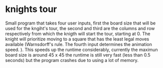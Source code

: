 # knights tour

Small program that takes four user inputs, first the board size that will be used for the kngiht's tour, the second and third are the columns and row respectively from which the knigth will start the tour, starting at 0. The knight will prioritize moving to a square that has the least legal moves available (Warnsdorff's rule. The fourth input determines the animation speed.
). This speeds up the runtime considerably, currently the maximun board size is around 45 x 45 the runtime is still very fast (less than 0.5 seconds) but the program crashes due to using a lot of memory.
